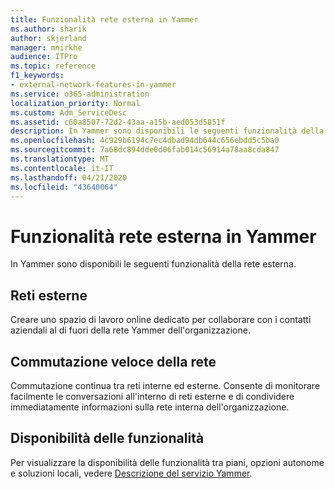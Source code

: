 ```yaml
---
title: Funzionalità rete esterna in Yammer
ms.author: sharik
author: skjerland
manager: mnirkhe
audience: ITPro
ms.topic: reference
f1_keywords:
- external-network-features-in-yammer
ms.service: o365-administration
localization_priority: Normal
ms.custom: Adm_ServiceDesc
ms.assetid: c60a8507-72d2-43aa-a15b-aed053d5851f
description: In Yammer sono disponibili le seguenti funzionalità della rete esterna.
ms.openlocfilehash: 4c929b6194c7ec4dbad94db644c656ebdd5c5ba0
ms.sourcegitcommit: 7a68dc894dde0d06fab014c56914a78aa8cda847
ms.translationtype: MT
ms.contentlocale: it-IT
ms.lasthandoff: 04/21/2020
ms.locfileid: "43640064"
---
```

# <a name="external-network-features-in-yammer"></a>Funzionalità rete esterna in Yammer

In Yammer sono disponibili le seguenti funzionalità della rete esterna.
  
## <a name="external-networks"></a>Reti esterne

Creare uno spazio di lavoro online dedicato per collaborare con i contatti aziendali al di fuori della rete Yammer dell'organizzazione.
  
## <a name="fast-network-switching"></a>Commutazione veloce della rete

Commutazione continua tra reti interne ed esterne. Consente di monitorare facilmente le conversazioni all'interno di reti esterne e di condividere immediatamente informazioni sulla rete interna dell'organizzazione.
  
## <a name="feature-availability"></a>Disponibilità delle funzionalità

Per visualizzare la disponibilità delle funzionalità tra piani, opzioni autonome e soluzioni locali, vedere [Descrizione del servizio Yammer](yammer-service-description.md).